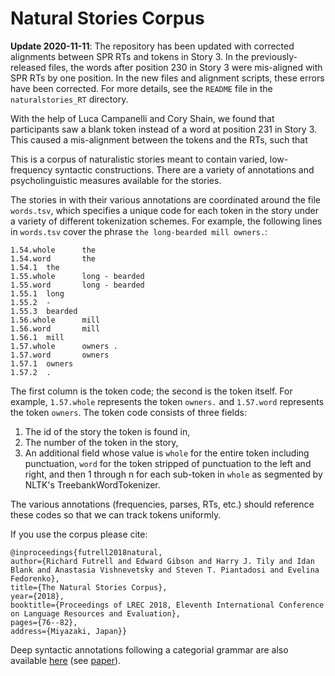 # Natural Stories Corpus

**Update 2020-11-11**: The repository has been updated with corrected alignments between SPR RTs and tokens in Story 3. In the previously-released files, the words after position 230 in Story 3 were mis-aligned with SPR RTs by one position. In the new files and alignment scripts, these errors have been corrected. For more details, see the `README` file in the `naturalstories_RT` directory.

With the help of Luca Campanelli and Cory Shain, we found that participants saw a blank token instead of a word at position 231 in Story 3. This caused a mis-alignment between the tokens and the RTs, such that 

This is a corpus of naturalistic stories meant to contain varied, low-frequency syntactic constructions.
There are a variety of annotations and psycholinguistic measures available for the stories.

The stories in with their various annotations are coordinated around the file `words.tsv`, which specifies a unique code for each token in the story under a variety of different tokenization schemes.
For example, the following lines in `words.tsv` cover the phrase `the long-bearded mill owners.`:

```
1.54.whole      the
1.54.word       the
1.54.1  the
1.55.whole      long - bearded
1.55.word       long - bearded
1.55.1  long
1.55.2  -
1.55.3  bearded
1.56.whole      mill
1.56.word       mill
1.56.1  mill
1.57.whole      owners .
1.57.word       owners
1.57.1  owners
1.57.2  .
```

The first column is the token code; the second is the token itself. For example, `1.57.whole` represents the token `owners.` and `1.57.word` represents the token `owners`.
The token code consists of three fields:

1. The id of the story the token is found in,
2. The number of the token in the story,
3. An additional field whose value is `whole` for the entire token including punctuation, `word` for the token stripped of punctuation to the left and right, and then 1 through n for each sub-token in `whole` as segmented by NLTK's TreebankWordTokenizer.

The various annotations (frequencies, parses, RTs, etc.) should reference these codes so that we can track tokens uniformly.

If you use the corpus please cite:
```
@inproceedings{futrell2018natural,
author={Richard Futrell and Edward Gibson and Harry J. Tily and Idan Blank and Anastasia Vishnevetsky and Steven T. Piantadosi and Evelina Fedorenko},
title={The Natural Stories Corpus},
year={2018},
booktitle={Proceedings of LREC 2018, Eleventh International Conference on Language Resources and Evaluation},
pages={76--82},
address={Miyazaki, Japan}}
```

Deep syntactic annotations following a categorial grammar are also available [here](https://github.com/modelblocks/modelblocks-release) (see [paper](http://lrec-conf.org/workshops/lrec2018/W9/pdf/9_W9.pdf)).
